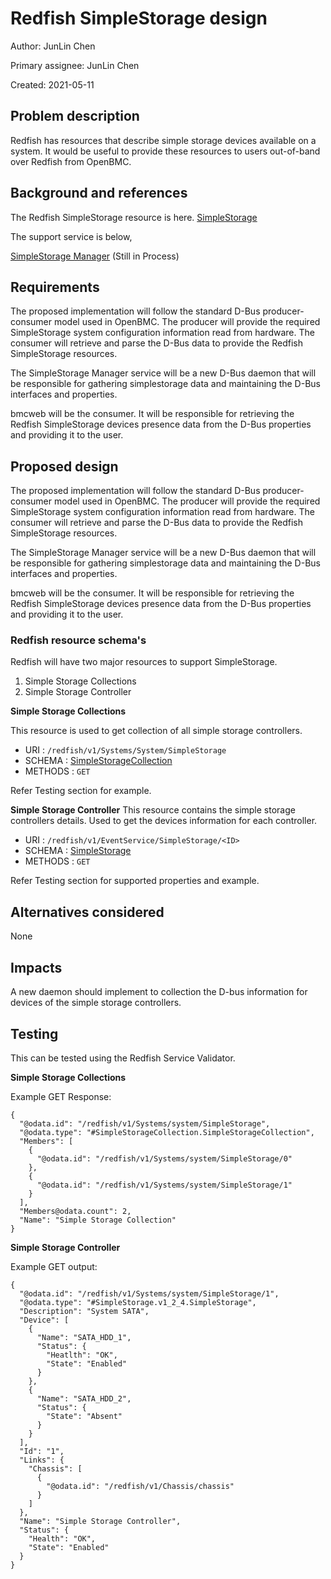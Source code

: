 # Redfish SimpleStorage design
Author: JunLin Chen

Primary assignee: JunLin Chen

Created: 2021-05-11

## Problem description

Redfish has resources that describe simple storage devices available on a system. It would be useful to provide these resources to users out-of-band over Redfish from OpenBMC.

## Background and references

The Redfish SimpleStorage resource is here.
[SimpleStorage](https://redfish.dmtf.org/schemas/v1/SimpleStorage_v1.xml)

The support service is below,

[SimpleStorage Manager](https://gerrit.openbmc-project.xyz/c/openbmc/docs/+/43351) (Still in Process)

## Requirements

The proposed implementation will follow the standard D-Bus producer-consumer model used in OpenBMC. The producer will provide the required SimpleStorage system configuration information read from hardware. The consumer will retrieve and parse the D-Bus data to provide the Redfish SimpleStorage resources.

The SimpleStorage Manager service will be a new D-Bus daemon that will be responsible for gathering simplestorage data and maintaining the D-Bus interfaces and properties.

bmcweb will be the consumer. It will be responsible for retrieving the Redfish SimpleStorage devices presence data from the D-Bus properties and providing it to the user.

## Proposed design

The proposed implementation will follow the standard D-Bus producer-consumer model used in OpenBMC. The producer will provide the required SimpleStorage system configuration information read from hardware. The consumer will retrieve and parse the D-Bus data to provide the Redfish SimpleStorage resources.

The SimpleStorage Manager service will be a new D-Bus daemon that will be responsible for gathering simplestorage data and maintaining the D-Bus interfaces and properties.

bmcweb will be the consumer. It will be responsible for retrieving the Redfish SimpleStorage devices presence data from the D-Bus properties and providing it to the user.

### Redfish resource schema's

Redfish will have two major resources to support SimpleStorage.

  1. Simple Storage Collections
  2. Simple Storage Controller

**Simple Storage Collections**

  This resource is used to get collection of all simple storage controllers.

   - URI : `/redfish/v1/Systems/System/SimpleStorage`
   - SCHEMA : [SimpleStorageCollection](https://redfish.dmtf.org/schemas/v1/SimpleStorageCollection_v1.xml)
   - METHODS : `GET`

Refer Testing section for example.

**Simple Storage Controller**
  This resource contains the simple storage controllers details. Used to get the devices information for each controller.

   - URI : `/redfish/v1/EventService/SimpleStorage/<ID>`
   - SCHEMA : [SimpleStorage](https://redfish.dmtf.org/schemas/v1/SimpleStorage_v1.xml)
   - METHODS : `GET`

Refer Testing section for supported properties and example.

## Alternatives considered

None

## Impacts

A new daemon should implement to collection the D-bus information for devices of the simple storage controllers.


## Testing

This can be tested using the Redfish Service Validator.


**Simple Storage Collections**

Example GET Response:
```
{
  "@odata.id": "/redfish/v1/Systems/system/SimpleStorage",
  "@odata.type": "#SimpleStorageCollection.SimpleStorageCollection",
  "Members": [
    {
      "@odata.id": "/redfish/v1/Systems/system/SimpleStorage/0"
    },
    {
      "@odata.id": "/redfish/v1/Systems/system/SimpleStorage/1"
    }
  ],
  "Members@odata.count": 2,
  "Name": "Simple Storage Collection"
}
```

**Simple Storage Controller**

Example GET output:
```
{
  "@odata.id": "/redfish/v1/Systems/system/SimpleStorage/1",
  "@odata.type": "#SimpleStorage.v1_2_4.SimpleStorage",
  "Description": "System SATA",
  "Device": [
    {
      "Name": "SATA_HDD_1",
      "Status": {
        "Heatlth": "OK",
        "State": "Enabled"
      }
    },
    {
      "Name": "SATA_HDD_2",
      "Status": {
        "State": "Absent"
      }
    }
  ],
  "Id": "1",
  "Links": {
    "Chassis": [
      {
        "@odata.id": "/redfish/v1/Chassis/chassis"
      }
    ]
  },
  "Name": "Simple Storage Controller",
  "Status": {
    "Health": "OK",
    "State": "Enabled"
  }
}
```
